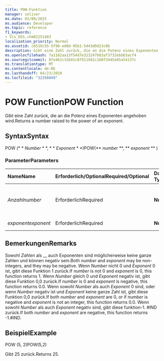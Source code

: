 ```yaml
---
title: POW-Funktion
manager: soliver
ms.date: 03/09/2015
ms.audience: Developer
ms.topic: reference
f1_keywords:
- Vis_DSS.chm82251483
localization_priority: Normal
ms.assetid: c6519c55-5f98-ed0d-95b1-5443d0d23c0b
description: Gibt eine Zahl zurück, die an die Potenz eines Exponenten angehoben wird.
ms.openlocfilehash: 7a1102aa13f54d7e323247b83af3732ebb63acf4
ms.sourcegitcommit: 8fe462c32b91c87911942c188f3445e85a54137c
ms.translationtype: MT
ms.contentlocale: de-DE
ms.lasthandoff: 04/23/2019
ms.locfileid: "32356049"
---
```

# <a name="pow-function"></a><span data-ttu-id="dc671-103">POW Function</span><span class="sxs-lookup"><span data-stu-id="dc671-103">POW Function</span></span>

<span data-ttu-id="dc671-104">Gibt eine Zahl zurück, die an die Potenz eines Exponenten angehoben wird.</span><span class="sxs-lookup"><span data-stu-id="dc671-104">Returns a number raised to the power of an exponent.</span></span>
  
## <a name="syntax"></a><span data-ttu-id="dc671-105">Syntax</span><span class="sxs-lookup"><span data-stu-id="dc671-105">Syntax</span></span>

<span data-ttu-id="dc671-106">POW (\* \* *Number* \* \*, \* \* *Exponent* \* \*)</span><span class="sxs-lookup"><span data-stu-id="dc671-106">POW(\*\* *number* \*\*, \*\* *exponent* \*\* )</span></span> 
  
### <a name="parameters"></a><span data-ttu-id="dc671-107">Parameter</span><span class="sxs-lookup"><span data-stu-id="dc671-107">Parameters</span></span>

|<span data-ttu-id="dc671-108">**Name**</span><span class="sxs-lookup"><span data-stu-id="dc671-108">**Name**</span></span>|<span data-ttu-id="dc671-109">**Erforderlich/Optional**</span><span class="sxs-lookup"><span data-stu-id="dc671-109">**Required/Optional**</span></span>|<span data-ttu-id="dc671-110">**Datentyp**</span><span class="sxs-lookup"><span data-stu-id="dc671-110">**Data Type**</span></span>|<span data-ttu-id="dc671-111">**Beschreibung**</span><span class="sxs-lookup"><span data-stu-id="dc671-111">**Description**</span></span>|
|:-----|:-----|:-----|:-----|
| <span data-ttu-id="dc671-112">_Anzahl_</span><span class="sxs-lookup"><span data-stu-id="dc671-112">_number_</span></span> <br/> |<span data-ttu-id="dc671-113">Erforderlich</span><span class="sxs-lookup"><span data-stu-id="dc671-113">Required</span></span>  <br/> |<span data-ttu-id="dc671-114">**Number**</span><span class="sxs-lookup"><span data-stu-id="dc671-114">**Number**</span></span> <br/> |<span data-ttu-id="dc671-115">Die Zahl, die mit einem Exponenten potenziert werden soll.</span><span class="sxs-lookup"><span data-stu-id="dc671-115">The number to raise to the power of an exponent.</span></span>  <br/> |
| <span data-ttu-id="dc671-116">_exponent_</span><span class="sxs-lookup"><span data-stu-id="dc671-116">_exponent_</span></span> <br/> |<span data-ttu-id="dc671-117">Erforderlich</span><span class="sxs-lookup"><span data-stu-id="dc671-117">Required</span></span>  <br/> |<span data-ttu-id="dc671-118">**Number**</span><span class="sxs-lookup"><span data-stu-id="dc671-118">**Number**</span></span> <br/> |<span data-ttu-id="dc671-119">Der Exponent.</span><span class="sxs-lookup"><span data-stu-id="dc671-119">The exponent.</span></span>  <br/> |
   
## <a name="remarks"></a><span data-ttu-id="dc671-120">Bemerkungen</span><span class="sxs-lookup"><span data-stu-id="dc671-120">Remarks</span></span>

<span data-ttu-id="dc671-121">Sowohl _Zahlen_ als __ auch Exponenten sind möglicherweise keine ganze Zahlen und können negativ sein.</span><span class="sxs-lookup"><span data-stu-id="dc671-121">Both  _number_ and  _exponent_ may be non-integers, and they may be negative.</span></span> <span data-ttu-id="dc671-122">Wenn _Number_ nicht 0 und _Exponent_ 0 ist, gibt diese Funktion 1 zurück.</span><span class="sxs-lookup"><span data-stu-id="dc671-122">If  _number_ is not 0 and  _exponent_ is 0, this function returns 1.</span></span> <span data-ttu-id="dc671-123">Wenn _Number_ gleich 0 und _Exponent_ negativ ist, gibt diese Funktion 0,0 zurück.</span><span class="sxs-lookup"><span data-stu-id="dc671-123">If  _number_ is 0 and  _exponent_ is negative, this function returns 0.0.</span></span> <span data-ttu-id="dc671-124">Wenn sowohl _Number_ als auch _Exponent_ 0 sind, oder wenn _Number_ negativ ist und _Exponent_ keine ganze Zahl ist, gibt diese Funktion 0,0 zurück.</span><span class="sxs-lookup"><span data-stu-id="dc671-124">If both  _number_ and  _exponent_ are 0, or if  _number_ is negative and  _exponent_ is not an integer, this function returns 0.0.</span></span> <span data-ttu-id="dc671-125">Wenn sowohl _Number_ als auch _Exponent_ negativ sind, gibt diese funktion-1. #IND zurück.</span><span class="sxs-lookup"><span data-stu-id="dc671-125">If both  _number_ and  _exponent_ are negative, this function returns -1.#IND.</span></span> 
  
## <a name="example"></a><span data-ttu-id="dc671-126">Beispiel</span><span class="sxs-lookup"><span data-stu-id="dc671-126">Example</span></span>

<span data-ttu-id="dc671-127">POW (5, 2)</span><span class="sxs-lookup"><span data-stu-id="dc671-127">POW(5,2)</span></span> 
  
<span data-ttu-id="dc671-128">Gibt 25 zurück.</span><span class="sxs-lookup"><span data-stu-id="dc671-128">Returns 25.</span></span> 
  

